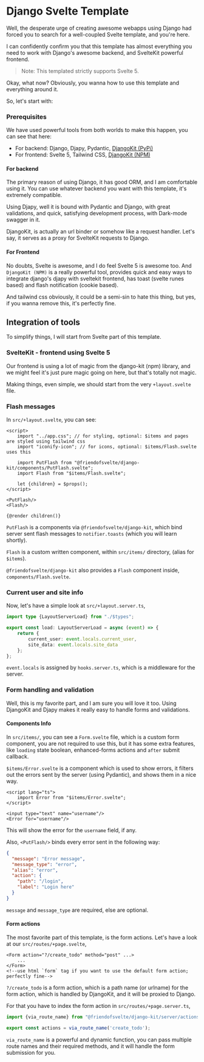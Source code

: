 # Django Svelte Template

Well, the desperate urge of creating awesome webapps using Django had forced you to
search for a well-coupled Svelte template, and you're here.

I can confidently confirm you that this template has almost everything
you need to work with Django's awesome backend, and SvelteKit powerful frontend.

> Note: This templated strictly supports Svelte 5.

Okay, what now? Obviously, you wanna how to use this template and everything around it.

So, let's start with:

### Prerequisites

We have used powerful tools from both worlds to make this happen, you can see that here:

- For backend: Django, Djapy, Pydantic, [DjangoKit (PyPi)](https://pypi.org/project/django-kit-fos/)
- For frontend: Svelte 5, Tailwind CSS, [DjangoKit (NPM)](https://www.npmjs.com/package/@friendofsvelte/django-kit)

#### For backend  <img src="https://skillicons.dev/icons?i=django" width="12">

The primary reason of using Django, it has good ORM, and I am comfortable using it. You can
use whatever backend you want with this template, it's extremely compatible.

Using Djapy, well it is bound with Pydantic and Django, with great validations, and
quick, satisfying development process, with Dark-mode swagger in it.

DjangoKit, is actually an url binder or somehow like a request handler. Let's say,
it serves as a proxy for SvelteKit requests to Django.

#### For Frontend  <img src="https://skillicons.dev/icons?i=svelte" width="12">

No doubts, Svelte is awesome, and I do feel Svelte 5 is awesome too. And `DjangoKit (NPM)` is a really
powerful tool, provides quick and easy ways to integrate django's djapy with sveltekit
frontend, has toast (svelte runes based) and flash notification (cookie based).

And tailwind css obviously, it could be a semi-sin to hate this thing, but yes, if you wanna remove
this, it's perfectly fine.

## Integration of tools

To simplify things, I will start from Svelte part of this template.

### SvelteKit - frontend using Svelte 5

Our frontend is using a lot of magic from the django-kit (npm) library, and
we might feel it's just pure magic going on here, but that's totally not magic.

Making things, even simple, we should start from the very `+layout.svelte` file.

### Flash messages

In `src/+layout.svelte`, you can see:

```svelte
<script>
    import "../app.css"; // for styling, optional: $items and pages are styled using tailwind css
    import "iconify-icon"; // for icons, optional: $items/Flash.svelte uses this

    import PutFlash from "@friendofsvelte/django-kit/components/PutFlash.svelte";
    import Flash from "$items/Flash.svelte";

    let {children} = $props();
</script>

<PutFlash/>
<Flash/>

{@render children()}
```

`PutFlash` is a components via `@friendofsvelte/django-kit`, which bind server sent flash
messages to `notifier.toasts` (which you will learn shortly).

`Flash` is a custom written component, within `src/items/` directory, (alias for `$items`).

`@friendofsvelte/django-kit` also provides a `Flash` component inside, `components/Flash.svelte`.

### Current user and site info

Now, let's have a simple look at `src/+layout.server.ts`,

```ts
import type {LayoutServerLoad} from "./$types";

export const load: LayoutServerLoad = async (event) => {
    return {
        current_user: event.locals.current_user,
        site_data: event.locals.site_data
    };
};
```

`event.locals` is assigned by `hooks.server.ts`, which is a middleware for the server.

### Form handling and validation

Well, this is my favorite part, and I am sure you will love it too. Using DjangoKit and Djapy
makes it really easy to handle forms and validations.

#### Components Info

In `src/items/`, you can see a `Form.svelte` file, which is a custom form component, you are not
required to use this, but it has some extra features, like `loading` state boolean, enhanced-forms actions
and `after` submit callback.

`$items/Error.svelte` is a component which is used to show errors, it filters out the errors
sent by the server (using Pydantic), and shows them in a nice way.

```svelte
<script lang="ts">
    import Error from "$items/Error.svelte";
</script>

<input type="text" name="username"/>
<Error for="username"/>
```

This will show the error for the `username` field, if any.

Also, `<PutFlash/>` binds every error sent in the following way:

```json
{
  "message": "Error message",
  "message_type": "error",
  "alias": "error",
  "action": {
    "path": "/login",
    "label": "Login here"
  }
}
```

`message` and `message_type` are required, else are optional.

#### Form actions

The most favorite part of this template, is the form actions. Let's have a look at our `src/routes/+page.svelte`,

```svelte
<Form action="?/create_todo" method="post" ...>
    ...
</Form>
<!--use html `form` tag if you want to use the default form action; perfectly fine-->
```

`?/create_todo` is a form action, which is a path name (or urlname) for the form action, which is
handled by DjangoKit, and it will be proxied to Django.

For that you have to index the form action in `src/routes/+page.server.ts`,

```ts
import {via_route_name} from "@friendofsvelte/django-kit/server/actions";

export const actions = via_route_name('create_todo');
```

`via_route_name` is a powerful and dynamic function, you can pass multiple route names and their
required methods, and it will handle the form submission for you.

